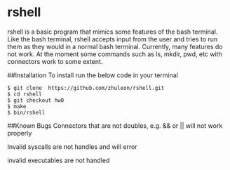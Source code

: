 # rshell
rshell is a basic program that mimics some features of the bash terminal. Like the
bash terminal, rshell accepts input from the user and tries to run them as they would
in a normal bash terminal. Currently, many features do not work. At the moment some
commands such as ls, mkdir, pwd, etc with connectors work to some extent.

##Installation
To install run the below code in your terminal

```
$ git clone  https://github.com/zhuleon/rshell.git
$ cd rshell
$ git checkout hw0
$ make
$ bin/rshell
```

##Known Bugs
Connectors that are not doubles, e.g. && or || will not work properly

Invalid syscalls are not handles and will error

invalid executables are not handled


